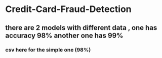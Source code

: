 # Credit-Card-Fraud-Detection
## there are 2 models with different data , one has accuracy 98% another one has 99%
### csv here for the simple one (98%)
